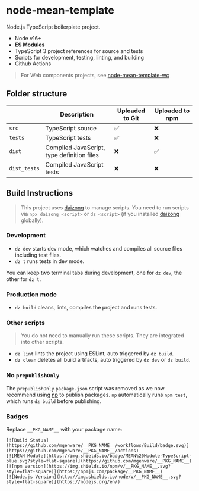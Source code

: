 # node-mean-template

Node.js TypeScript boilerplate project.

- Node v16+
- **ES Modules**
- TypeScript 3 project references for source and tests
- Scripts for development, testing, linting, and building
- Github Actions

> For Web components projects, see [node-mean-template-wc](https://github.com/mgenware/node-mean-template-wc)

## Folder structure

|              | Description                                | Uploaded to Git | Uploaded to npm |
| ------------ | ------------------------------------------ | --------------- | --------------- |
| `src`        | TypeScript source                          | ✅              | ❌              |
| `tests`      | TypeScript tests                           | ✅              | ❌              |
| `dist`       | Compiled JavaScript, type definition files | ❌              | ✅              |
| `dist_tests` | Compiled JavaScript tests                  | ❌              | ❌              |

## Build Instructions

> This project uses [daizong](https://github.com/mgenware/daizong) to manage scripts. You need to run scripts via `npx daizong <script>` or `dz <script>` (if you installed [daizong](https://github.com/mgenware/daizong) globally).

### Development

- `dz dev` starts dev mode, which watches and compiles all source files including test files.
- `dz t` runs tests in dev mode.

You can keep two terminal tabs during development, one for `dz dev`, the other for `dz t`.

### Production mode

- `dz build` cleans, lints, compiles the project and runs tests.

### Other scripts

> You do not need to manually run these scripts. They are integrated into other scripts.

- `dz lint` lints the project using ESLint, auto triggered by `dz build`.
- `dz clean` deletes all build artifacts, auto triggered by `dz dev` or `dz build`.

### No `prepublishOnly`

The `prepublishOnly` `package.json` script was removed as we now recommend using [np](https://github.com/sindresorhus/np) to publish packages. `np` automatically runs `npm test`, which runs `dz build` before publishing.

### Badges

Replace `__PKG_NAME__` with your package name:

```
[![Build Status](https://github.com/mgenware/__PKG_NAME__/workflows/Build/badge.svg)](https://github.com/mgenware/__PKG_NAME__/actions)
[![MEAN Module](https://img.shields.io/badge/MEAN%20Module-TypeScript-blue.svg?style=flat-square)](https://github.com/mgenware/__PKG_NAME__)
[![npm version](https://img.shields.io/npm/v/__PKG_NAME__.svg?style=flat-square)](https://npmjs.com/package/__PKG_NAME__)
[![Node.js Version](http://img.shields.io/node/v/__PKG_NAME__.svg?style=flat-square)](https://nodejs.org/en/)
```
